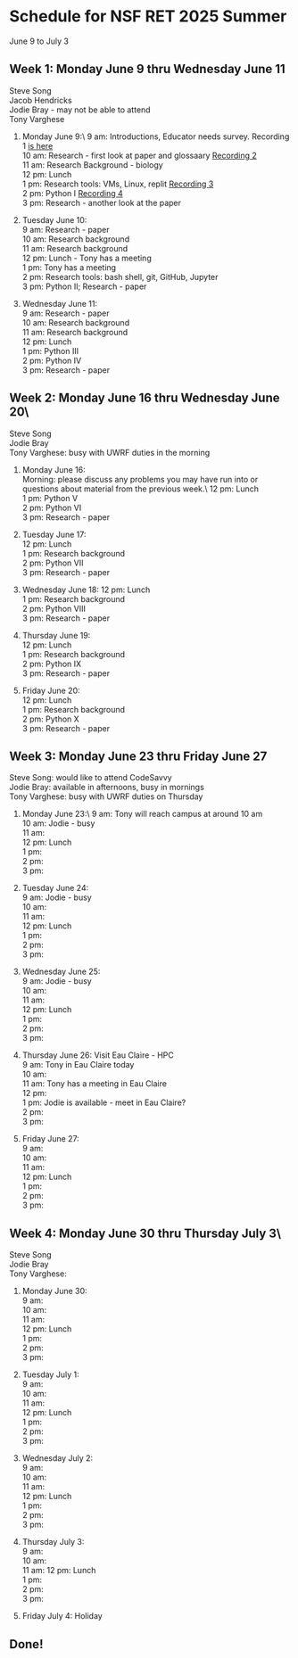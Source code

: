 # Schedule for NSF RET 2025 Summer

June 9 to July 3

## Week 1: Monday June 9 thru Wednesday June 11

Steve Song\
Jacob Hendricks\
Jodie Bray - may not be able to attend\
Tony Varghese

 1. Monday June 9:\ 
     9 am: Introductions, Educator needs survey. Recording 1 [is here](https://uwrf-my.sharepoint.com/:v:/g/personal/anthony_varghese_uwrf_edu/EcyoHYcNLM9OpgsmB_fmub8BBfGXJlGpWNg7sxpq2kUOBQ?e=qfJpj1&nav=eyJyZWZlcnJhbEluZm8iOnsicmVmZXJyYWxBcHAiOiJTdHJlYW1XZWJBcHAiLCJyZWZlcnJhbFZpZXciOiJTaGFyZURpYWxvZy1MaW5rIiwicmVmZXJyYWxBcHBQbGF0Zm9ybSI6IldlYiIsInJlZmVycmFsTW9kZSI6InZpZXcifX0%3D)\
    10 am: Research - first look at paper and glossaary [Recording 2](https://uwrf.sharepoint.com/:v:/s/NSFRET2025Summer/EcwehTVMjW1EvwrZYCxL1osB8RyHVp9_-g3zkxlnCTOWSw?e=JRYI93)\
    11 am: Research Background - biology\
    12 pm: Lunch\
     1 pm: Research tools: VMs, Linux, replit [Recording 3](https://uwrf.sharepoint.com/:v:/s/NSFRET2025Summer/EbVQmIT4dXBCvLID8eLJ_D0BdDL222I-cREkS8mM9v6h_w?e=ijZFge)\
     2 pm: Python I [Recording 4](https://uwrf.sharepoint.com/:v:/s/NSFRET2025Summer/EZdynYYhxYVKoG9uS6E6otsBmp6tyJW9fQ45hpJjLb0aZA?e=i1ERed)\
     3 pm: Research - another look at the paper

 2. Tuesday June 10:\
     9 am: Research - paper\
    10 am: Research background\
    11 am: Research background\
    12 pm: Lunch - Tony has a meeting\
     1 pm: Tony has a meeting\
     2 pm: Research tools: bash shell, git, GitHub, Jupyter\
     3 pm: Python II; Research - paper

 3. Wednesday June 11:\
     9 am: Research - paper\
    10 am: Research background\
    11 am: Research background\
    12 pm: Lunch\
     1 pm: Python III\
     2 pm: Python IV\
     3 pm: Research - paper


## Week 2: Monday June 16 thru Wednesday June 20\

Steve Song\
Jodie Bray\
Tony Varghese: busy with UWRF duties in the morning


 1. Monday June 16:\
    Morning: please discuss any problems you may have run into or questions about material from the previous week.\ 
    12 pm: Lunch\
     1 pm: Python V\
     2 pm: Python VI\
     3 pm: Research - paper

 3. Tuesday June 17:\
    12 pm: Lunch\
     1 pm: Research background\
     2 pm: Python VII\
     3 pm: Research - paper

 4. Wednesday June 18:
    12 pm: Lunch\
     1 pm: Research background\
     2 pm: Python VIII\
     3 pm: Research - paper

 5. Thursday June 19: \
    12 pm: Lunch\
     1 pm: Research background\
     2 pm: Python IX\
     3 pm: Research - paper

 6. Friday June 20:\
    12 pm: Lunch\
     1 pm: Research background\
     2 pm: Python X\
     3 pm: Research - paper

## Week 3: Monday June 23 thru Friday June 27

Steve Song: would like to attend CodeSavvy\
Jodie Bray: available in afternoons, busy in mornings\
Tony Varghese: busy with UWRF duties on Thursday


 1. Monday June 23:\ 
     9 am: Tony will reach campus at around 10 am\
    10 am: Jodie - busy\
    11 am: \
    12 pm: Lunch\
     1 pm:\
     2 pm: \
     3 pm: 

 2. Tuesday June 24:\
     9 am: Jodie - busy\
    10 am: \
    11 am: \
    12 pm: Lunch\
     1 pm:\
     2 pm: \
     3 pm: 

 3. Wednesday June 25:\
     9 am: Jodie - busy\
    10 am: \
    11 am: \
    12 pm: Lunch\
     1 pm:\
     2 pm: \
     3 pm: 

 4. Thursday June 26: Visit Eau Claire - HPC\
     9 am: Tony in Eau Claire today\
    10 am: \
    11 am: Tony has a meeting in Eau Claire\
    12 pm: \
     1 pm: Jodie is available - meet in Eau Claire?\
     2 pm: \
     3 pm: 

 5. Friday June 27:\
     9 am: \
    10 am: \
    11 am: \
    12 pm: Lunch\
     1 pm:\
     2 pm: \
     3 pm: 



## Week 4: Monday June 30 thru Thursday July 3\

Steve Song\
Jodie Bray\
Tony Varghese: 


 1. Monday June 30: \
     9 am: \
    10 am: \
    11 am: \
    12 pm: Lunch\
     1 pm:\
     2 pm: \
     3 pm: 

 2. Tuesday July 1:\
     9 am: \
    10 am: \
    11 am: \
    12 pm: Lunch\
     1 pm:\
     2 pm: \
     3 pm: 

 3. Wednesday July 2:\
     9 am: \
    10 am: \
    11 am: \
    12 pm: Lunch\
     1 pm:\
     2 pm: \
     3 pm: 

 4. Thursday July 3: \
     9 am: \
    10 am: \
    11 am: 
    12 pm: Lunch\
     1 pm:\
     2 pm: \
     3 pm: 

 5. Friday July 4: Holiday

## Done!

